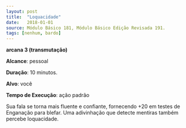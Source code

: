 ```yaml
---
layout: post
title:  "Loquacidade"
date:   2018-01-01
source: Módulo Básico 181, Módulo Básico Edição Revisada 191.
tags: [nenhum, bardo]
---
```


**arcana 3 (transmutação)**

**Alcance**: pessoal

**Duração**: 10 minutos.

**Alvo**: você

**Tempo de Execução**: ação padrão

Sua fala se torna mais fluente e confiante, fornecendo +20 em testes de Enganação para blefar. Uma adivinhação que detecte mentiras também percebe loquacidade.
